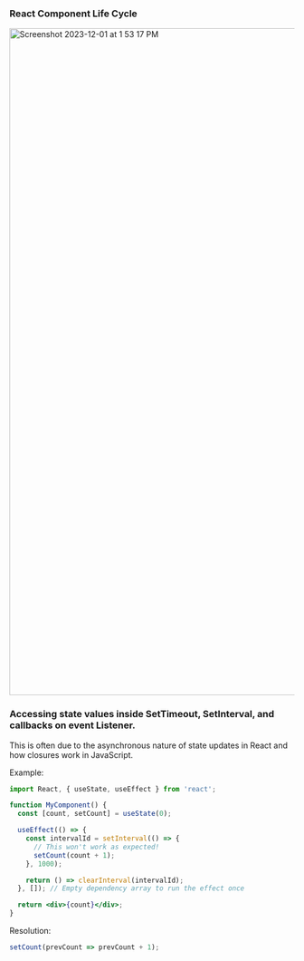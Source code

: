 ### React Component Life Cycle
<img width="1177" alt="Screenshot 2023-12-01 at 1 53 17 PM" src="https://github.com/emperor100/Admiral-Brain/assets/15110613/4fff7496-a0af-42c1-8971-bc8b4ba67ad3">

### Accessing state values inside SetTimeout, SetInterval, and callbacks on event Listener.

This is often due to the asynchronous nature of state updates in React and how closures work in JavaScript.

Example: 
```jsx
import React, { useState, useEffect } from 'react';

function MyComponent() {
  const [count, setCount] = useState(0);

  useEffect(() => {
    const intervalId = setInterval(() => {
      // This won't work as expected!
      setCount(count + 1);
    }, 1000);

    return () => clearInterval(intervalId);
  }, []); // Empty dependency array to run the effect once

  return <div>{count}</div>;
}
```

Resolution:
```jsx
setCount(prevCount => prevCount + 1);
```
